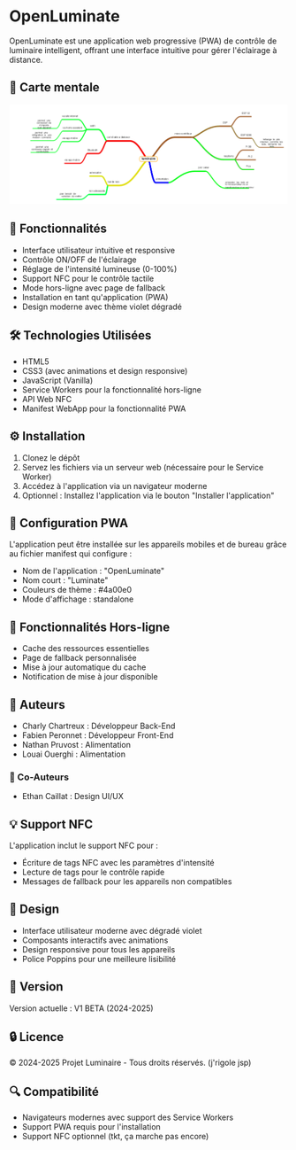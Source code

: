 # OpenLuminate

OpenLuminate est une application web progressive (PWA) de contrôle de luminaire intelligent, offrant une interface intuitive pour gérer l'éclairage à distance.

## 🧠 Carte mentale

![Carte mentale](./assets/project/carte%20mentale.png)

## 🌟 Fonctionnalités

- Interface utilisateur intuitive et responsive
- Contrôle ON/OFF de l'éclairage
- Réglage de l'intensité lumineuse (0-100%)
- Support NFC pour le contrôle tactile
- Mode hors-ligne avec page de fallback
- Installation en tant qu'application (PWA)
- Design moderne avec thème violet dégradé

## 🛠️ Technologies Utilisées

- HTML5
- CSS3 (avec animations et design responsive)
- JavaScript (Vanilla)
- Service Workers pour la fonctionnalité hors-ligne
- API Web NFC
- Manifest WebApp pour la fonctionnalité PWA

## ⚙️ Installation

1. Clonez le dépôt
2. Servez les fichiers via un serveur web (nécessaire pour le Service Worker)
3. Accédez à l'application via un navigateur moderne
4. Optionnel : Installez l'application via le bouton "Installer l'application"

## 📱 Configuration PWA

L'application peut être installée sur les appareils mobiles et de bureau grâce au fichier manifest qui configure :
- Nom de l'application : "OpenLuminate"
- Nom court : "Luminate"
- Couleurs de thème : #4a00e0
- Mode d'affichage : standalone

## 🔌 Fonctionnalités Hors-ligne

- Cache des ressources essentielles
- Page de fallback personnalisée
- Mise à jour automatique du cache
- Notification de mise à jour disponible

## 👥 Auteurs

- Charly Chartreux : Développeur Back-End
- Fabien Peronnet : Développeur Front-End
- Nathan Pruvost : Alimentation
- Louai Ouerghi : Alimentation

### 🤝 Co-Auteurs

 - Ethan Caillat : Design UI/UX

## 💡 Support NFC

L'application inclut le support NFC pour :
- Écriture de tags NFC avec les paramètres d'intensité
- Lecture de tags pour le contrôle rapide
- Messages de fallback pour les appareils non compatibles

## 🎨 Design

- Interface utilisateur moderne avec dégradé violet
- Composants interactifs avec animations
- Design responsive pour tous les appareils
- Police Poppins pour une meilleure lisibilité

## 📝 Version

Version actuelle : V1 BETA (2024-2025)

## 🔒 Licence

© 2024-2025 Projet Luminaire - Tous droits réservés. (j'rigole jsp)

## 🔍 Compatibilité

- Navigateurs modernes avec support des Service Workers
- Support PWA requis pour l'installation
- Support NFC optionnel (tkt, ça marche pas encore)
